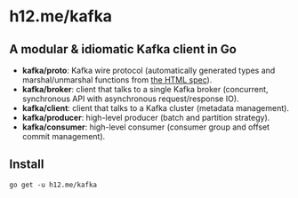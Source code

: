 h12.me/kafka
============

A modular & idiomatic Kafka client in Go
----------------------------------------

* **kafka/proto**: Kafka wire protocol (automatically generated types and
  marshal/unmarshal functions from
  [the HTML spec](https://cwiki.apache.org/confluence/display/KAFKA/A+Guide+To+The+Kafka+Protocol)).
* **kafka/broker**: client that talks to a single Kafka broker (concurrent,
  synchronous API with asynchronous request/response IO).
* **kafka/client**: client that talks to a Kafka cluster (metadata management).
* **kafka/producer**: high-level producer (batch and partition strategy).
* **kafka/consumer**: high-level consumer (consumer group and offset commit management).

Install
-------

```
go get -u h12.me/kafka
```
